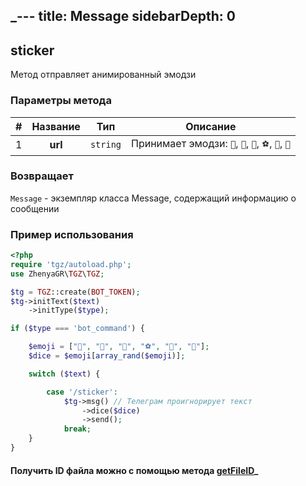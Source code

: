 _---
title: Message
sidebarDepth: 0
---

## sticker
Метод отправляет анимированный эмодзи
### Параметры метода
| # | Название |   Тип    |                      Описание                       |
|:-:|:--------:|:--------:|:---------------------------------------------------:|
| 1 | **url**  | `string` | Принимает эмодзи: `🎲`, `🎯`, `🏀`, `⚽`, `🎳`, `🎰` |
### Возвращает
`Message` - экземпляр класса Message, содержащий информацию о сообщении
### Пример использования

```php
<?php
require 'tgz/autoload.php';
use ZhenyaGR\TGZ\TGZ;

$tg = TGZ::create(BOT_TOKEN);
$tg->initText($text)
    ->initType($type);

if ($type === 'bot_command') {

    $emoji = ["🎲", "🎯", "🏀", "⚽", "🎳", "🎰"];
    $dice = $emoji[array_rand($emoji)];

    switch ($text) {

        case '/sticker':
            $tg->msg() // Телеграм проигнорирует текст
                ->dice($dice)
                ->send();
            break;
    }
}
```

#### Получить ID файла можно с помощью метода [getFileID](/classes/tgzMethods/getFileID.md)_